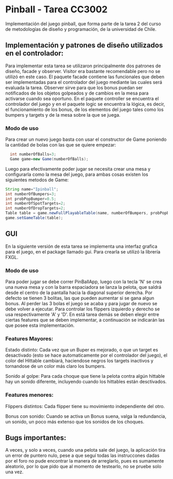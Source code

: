 ﻿# Pinball - Tarea CC3002

Implementación del juego pinball, que forma parte de la tarea 2 del curso de metodologías de diseño y programación, de la universidad de Chile.

## Implementación y patrones de diseño utilizados en el controlador:
Para implementar esta tarea se utilizaron principalmente dos patrones de diseño, facade y observer. Visitor era bastante recomendable pero no se utilizó en este caso.
El paquete facade contiene las funcionales que deben ser implementadas para el controlador del juego mediante las cuales será evaluada la tarea. 
Observer sirve para que los bonus puedan ser notificados de los objetos golpeados y de cambios en la mesa para activarse cuando sea oportuno.
En el paquete controller se encuentra el controlador del juego y en el paquete logic se encuentra la lógica, es decir, el funcionamiento de los bonus, de los elementos del juego tales como los bumpers y targets y de la mesa sobre la que se juega.

### Modo de uso
Para crear un nuevo juego basta con usar el constructor de Game poniendo la cantidad de bolas con las que se quiere empezar:
```java
  int numberOfBalls=3;
  Game game=new Game(numberOfBalls);
```
Luego para efectivamente poder jugar se necesita crear una mesa y configurarla como la mesa del juego, para ambas cosas existen los siguientes metodos de Game:
```java
String name="Ipinball";
int numberOfBumpers=3;
int probPopBumper=0.5;
int numberOfSpotTargets=2;
int numberOfDropTargets=2;
Table table = game.newFullPlayableTable(name, numberOfBumpers, probPopBumper, numberOfSpotTargets, numberOfDropTargets);
game.setGameTable(table);
```
## GUI
En la siguiente versión de esta tarea se implementa una interfaz grafica para el juego, en el package llamado gui. Para crearla se utilizó la librería FXGL. 

### Modo de uso
Para poder jugar se debe correr PinBallApp, luego con la tecla 'N' se crea una nueva mesa y con la barra espaciadora se lanza la pelota, que saldrá desde el centro de la pantalla hacia la diagonal superior derecha. Por defecto se tienen 3 bolitas, las que pueden aumentar si se gana algun bonus. Al perder las 3 bolas el juego se acaba y para jugar de nuevo se debe volver a ejecutar. Para controlar los flippers izquierdo y derecho se usa respectivamente 'A' y 'D'. En está tarea demás se deben elegir entre ciertas features que se deben implementar, a continuación se indicarán las que posee esta implementación.

### Features Mayores:
Estado distinto: Cada vez que un Buper es mejorado, o que un target es desactivado (esto se hace automaticamente por el controlador del juego), el color del Hittable cambiará, haciendose negros los targets inactivos y tornandose de un color más claro los bumpers.

Sonido al golpe: Para cada choque que tiene la pelota contra algún hittable hay un sonido diferente, incluyendo cuando los hittables están desctivados.

### Features menores:
Flippers distintos: Cada flipper tiene su movimiento independiente del otro.

Bonus con sonido: Cuando se activa un Bonus suena, valga la redundancia, un sonido, un poco más extenso que los sonidos de los choques.
## Bugs importantes:
A veces, y solo a veces, cuando una pelota sale del juego, la aplicación tira un error de puntero nulo, pese a que seguí todas las instruccones dadas por el foro no pude encontrar la manera de arreglarlo, pues es sumamente aleatorio, por lo que pido que al momento de testearlo, no se pruebe solo una vez.
